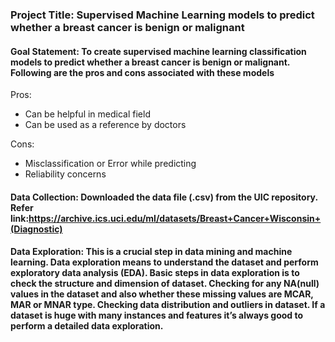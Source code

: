 ### Project Title: Supervised Machine Learning models to predict whether a breast cancer is benign or malignant

#### Goal Statement: To create supervised machine learning classification models to predict whether a breast cancer is benign or malignant. Following are the pros and cons associated with these models
Pros: 
- Can be helpful in medical field
- Can be used as a reference by doctors

Cons:
- Misclassification or Error while predicting
- Reliability concerns

#### Data Collection: Downloaded the data file (.csv) from the UIC repository. Refer link:https://archive.ics.uci.edu/ml/datasets/Breast+Cancer+Wisconsin+(Diagnostic)

#### Data Exploration: This is a crucial step in data mining and machine learning. Data exploration means to understand the dataset and perform exploratory data analysis (EDA). Basic steps in data exploration is to check the structure and dimension of dataset. Checking for any NA(null) values in the dataset and also whether these missing values are MCAR, MAR or MNAR type. Checking data distribution and outliers in dataset. If a dataset is huge with many instances and features it’s always good to perform a detailed data exploration.

